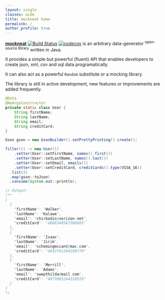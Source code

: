```yaml
---
layout: single
classes: wide
title: mockneat home
permalink: /
author_profile: true
---
```


[**mockneat**](https://github.com/nomemory/mockneat) [![Build Status](https://travis-ci.org/nomemory/mockneat.svg?branch=master)](https://travis-ci.org/nomemory/mockneat.svg?branch=master) [![codecov](https://codecov.io/gh/nomemory/mockneat/branch/master/graph/badge.svg)](https://codecov.io/gh/nomemory/mockneat)
 is an arbitrary data-generator <sup>open-source library</sup> written in Java.

It provides a simple but powerful (fluent) API that enables developers to create json, xml, csv and sql data programatically.

It can also act as a powerful `Random` substitute or a mocking library.

The library is still in active development, new features or improvements are added frequently.

```java
@Data
@NoArgsConstructor
private static class User {
    String firstName;
    String lastName;
    String email;
    String creditCard;
}
```

```java
Gson gson = new GsonBuilder().setPrettyPrinting().create();

filler(() -> new User())
    .setter(User::setFirstName, names().first())
    .setter(User::setLastName, names().last())
    .setter(User::setEmail, emails())
    .setter(User::setCreditCard, creditCards().type(VISA_16))
  .list(3)
  .map(gson::toJson)
  .consume(System.out::println);

// Output:
/**
[
  {
    "firstName": "Walker",
    "lastName": "Kalawe",
    "email": "chirkodis@verizon.net",
    "creditCard": "4866340567588905"
  },
  {
    "firstName": "Isaac",
    "lastName": "Jirik",
    "email": "schemingmccant@mac.com",
    "creditCard": "4693791204190779"
  },
  {
    "firstName": "Merrill",
    "lastName": "Adams",
    "email": "swepthilda@mail.com",
    "creditCard": "4873002244218519"
  }
]
*/                      
```
